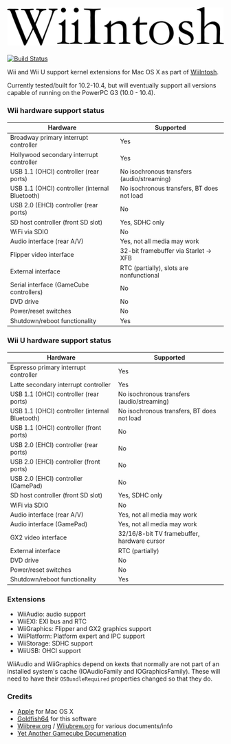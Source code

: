 ![WiiIntosh logo](https://github.com/WiiIntosh/.github/blob/main/profile/logo.png?raw=true)
---

[![Build Status](https://github.com/WiiIntosh/osx-drivers/actions/workflows/main.yml/badge.svg?branch=master)](https://github.com/WiiIntosh/osx-drivers/actions)

Wii and Wii U support kernel extensions for Mac OS X as part of [WiiIntosh](https://github.com/WiiIntosh).

Currently tested/built for 10.2-10.4, but will eventually support all versions capable of running on the PowerPC G3 (10.0 - 10.4).

### Wii hardware support status
| Hardware                                            | Supported                                   |
|-----------------------------------------------------|---------------------------------------------|
| Broadway primary interrupt controller               | Yes                                         |
| Hollywood secondary interrupt controller            | Yes                                         |
| USB 1.1 (OHCI) controller (rear ports)              | No isochronous transfers (audio/streaming)  |
| USB 1.1 (OHCI) controller (internal Bluetooth)      | No isochronous transfers, BT does not load  |
| USB 2.0 (EHCI) controller (rear ports)              | No                                          |
| SD host controller (front SD slot)                  | Yes, SDHC only                              |
| WiFi via SDIO                                       | No                                          |
| Audio interface (rear A/V)                          | Yes, not all media may work                 |
| Flipper video interface                             | 32-bit framebuffer via Starlet -> XFB       |
| External interface                                  | RTC (partially), slots are nonfunctional    |
| Serial interface (GameCube controllers)             | No                                          |
| DVD drive                                           | No                                          |
| Power/reset switches                                | No                                          |
| Shutdown/reboot functionality                       | Yes                                         |

### Wii U hardware support status
| Hardware                                            | Supported                                   |
|-----------------------------------------------------|---------------------------------------------|
| Espresso primary interrupt controller               | Yes                                         |
| Latte secondary interrupt controller                | Yes                                         |
| USB 1.1 (OHCI) controller (rear ports)              | No isochronous transfers (audio/streaming)  |
| USB 1.1 (OHCI) controller (internal Bluetooth)      | No isochronous transfers, BT does not load  |
| USB 1.1 (OHCI) controller (front ports)             | No                                          |
| USB 2.0 (EHCI) controller (rear ports)              | No                                          |
| USB 2.0 (EHCI) controller (front ports)             | No                                          |
| USB 2.0 (EHCI) controller (GamePad)                 | No                                          |
| SD host controller (front SD slot)                  | Yes, SDHC only                              |
| WiFi via SDIO                                       | No                                          |
| Audio interface (rear A/V)                          | Yes, not all media may work                 |
| Audio interface (GamePad)                           | Yes, not all media may work                 |
| GX2 video interface                                 | 32/16/8-bit TV framebuffer, hardware cursor |
| External interface                                  | RTC (partially)                             |
| DVD drive                                           | No                                          |
| Power/reset switches                                | No                                          |
| Shutdown/reboot functionality                       | Yes                                         |

### Extensions
* WiiAudio: audio support
* WiiEXI: EXI bus and RTC
* WiiGraphics: Flipper and GX2 graphics support
* WiiPlatform: Platform expert and IPC support
* WiiStorage: SDHC support
* WiiUSB: OHCI support

WiiAudio and WiiGraphics depend on kexts that normally are not part of an installed system's cache (IOAudioFamily and IOGraphicsFamily). These will need to have their `OSBundleRequired` properties changed so that they do.

### Credits
- [Apple](https://www.apple.com) for Mac OS X
- [Goldfish64](https://github.com/Goldfish64) for this software
- [Wiibrew.org](https://wiibrew.org) / [Wiiubrew.org](https://wiiubrew.org) for various documents/info
- [Yet Another Gamecube Documenation](https://www.gc-forever.com/yagcd/)
